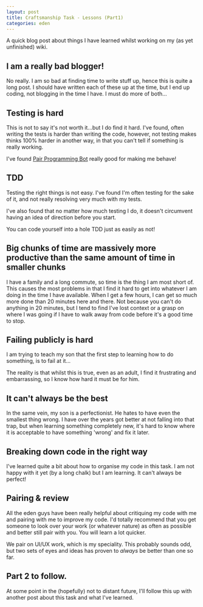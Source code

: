 ```yaml
---
layout: post
title: Craftsmanship Task - Lessons (Part1)
categories: eden
---
```


A quick blog post about things I have learned whilst working on my (as yet unfinished) wiki.

I am a really bad blogger!
--
No really. I am so bad at finding time to write stuff up, hence this is quite a long post. I should have written each of these up at the time, but I end up coding, not blogging in the time I have. I must do more of both...

Testing is hard
--
This is not to say it's not worth it...but I do find it hard. I've found, often writing the tests is harder than writing the code, however, not testing makes thinks 100% harder in another way, in that you can't tell if something is really working.

I've found [Pair Programming Bot](http://http://pairprogrammingbot.com/) really good for making me behave!

TDD
--
Testing the right things is not easy. I've found I'm often testing for the sake of it, and not really resolving very much with my tests.

I've also found that no matter how much testing I do, it doesn't circumvent having an idea of direction before you start. 

You can code yourself into a hole TDD just as easily as not! 

Big chunks of time are massively more productive than the same amount of time in smaller chunks
--
I have a family and a long commute, so time is the thing I am most short of. This causes the most problems in that I find it hard to get into whatever I am doing in the time I have available. When I get a few hours, I can get so much more done than 20 minutes here and there. Not because you can't do anything in 20 minutes, but I tend to find I've lost context or a grasp on where I was going if I have to walk away from code before it's a good time to stop.

Failing publicly is hard
--
I am trying to teach my son that the first step to learning how to do something, is to fail at it...

The reality is that whilst this is true, even as an adult, I find it frustrating and embarrassing, so I know how hard it must be for him.

It can't always be the best
--
In the same vein, my son is a perfectionist. He hates to have even the smallest thing wrong. I have over the years got better at not falling into that trap, but when learning something completely new, it's hard to know where it is acceptable to have something 'wrong' and fix it later.

Breaking down code in the right way
--
I've learned quite a bit about how to organise my code in this task. I am not happy with it yet (by a long chalk) but I am learning. It can't always be perfect!

Pairing & review
--
All the eden guys have been really helpful about critiquing my code with me and pairing with me to improve my code. I'd totally recommend that you get someone to look over your work (or whatever nature) as often as possible and better still pair with you. You will learn a lot quicker.

We pair on UI/UX work, which is my speciality. This probably sounds odd, but two sets of eyes and ideas has proven to *always* be better than one so far. 

Part 2 to follow.
--
At some point in the (hopefully) not to distant future, I'll follow this up with another post about this task and what I've learned.

